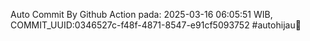 Auto Commit By Github Action pada: 2025-03-16 06:05:51 WIB, COMMIT_UUID:0346527c-f48f-4871-8547-e91cf5093752 #autohijau🗿
